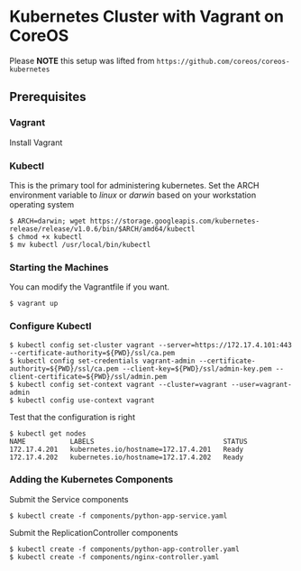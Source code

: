 # Kubernetes Cluster with Vagrant on CoreOS

Please **NOTE** this setup was lifted from `https://github.com/coreos/coreos-kubernetes`

## Prerequisites
### Vagrant
Install Vagrant

### Kubectl
This is the primary tool for administering kubernetes.
Set the ARCH environment variable to *linux* or *darwin* based on your workstation operating system

```
$ ARCH=darwin; wget https://storage.googleapis.com/kubernetes-release/release/v1.0.6/bin/$ARCH/amd64/kubectl
$ chmod +x kubectl
$ mv kubectl /usr/local/bin/kubectl
```

### Starting the Machines
You can modify the Vagrantfile if you want.

```
$ vagrant up
```

### Configure Kubectl

```
$ kubectl config set-cluster vagrant --server=https://172.17.4.101:443 --certificate-authority=${PWD}/ssl/ca.pem
$ kubectl config set-credentials vagrant-admin --certificate-authority=${PWD}/ssl/ca.pem --client-key=${PWD}/ssl/admin-key.pem --client-certificate=${PWD}/ssl/admin.pem
$ kubectl config set-context vagrant --cluster=vagrant --user=vagrant-admin
$ kubectl config use-context vagrant
```

Test that the configuration is right

```
$ kubectl get nodes
NAME           LABELS                                STATUS
172.17.4.201   kubernetes.io/hostname=172.17.4.201   Ready
172.17.4.202   kubernetes.io/hostname=172.17.4.202   Ready
```

### Adding the Kubernetes Components

Submit the Service components

```
$ kubectl create -f components/python-app-service.yaml
```

Submit the ReplicationController components

```
$ kubectl create -f components/python-app-controller.yaml
$ kubectl create -f components/nginx-controller.yaml
```
